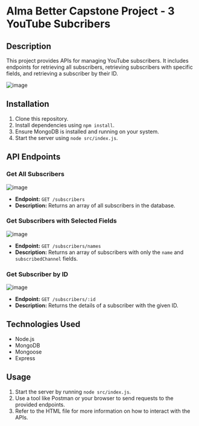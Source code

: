 # Alma Better Capstone Project - 3 YouTube Subcribers 

## Description

This project provides APIs for managing YouTube subscribers. It includes endpoints for retrieving all subscribers, retrieving subscribers with specific fields, and retrieving a subscriber by their ID.

![image](https://github.com/sreeramss/YT-Subscribers/assets/89720320/a7611aa0-806a-49f0-b442-67a3367b4e26)


## Installation

1. Clone this repository.
2. Install dependencies using `npm install`.
3. Ensure MongoDB is installed and running on your system.
4. Start the server using `node src/index.js`.

## API Endpoints

### Get All Subscribers

![image](https://github.com/sreeramss/YT-Subscribers/assets/89720320/8e313be1-4aa1-4fa6-a2a9-899ee9be166d)

- **Endpoint:** `GET /subscribers`
- **Description:** Returns an array of all subscribers in the database.

### Get Subscribers with Selected Fields

![image](https://github.com/sreeramss/YT-Subscribers/assets/89720320/3b600128-31be-4e4a-811b-826b0413cd85)

- **Endpoint:** `GET /subscribers/names`
- **Description:** Returns an array of subscribers with only the `name` and `subscribedChannel` fields.

### Get Subscriber by ID

![image](https://github.com/sreeramss/YT-Subscribers/assets/89720320/11761a77-d594-4603-b802-00dc7eaf265b)

- **Endpoint:** `GET /subscribers/:id`
- **Description:** Returns the details of a subscriber with the given ID.

## Technologies Used

- Node.js
- MongoDB
- Mongoose
- Express

## Usage

1. Start the server by running `node src/index.js`.
2. Use a tool like Postman or your browser to send requests to the provided endpoints.
3. Refer to the HTML file for more information on how to interact with the APIs.


